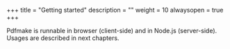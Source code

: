 +++
title = "Getting started"
description = ""
weight = 10
alwaysopen = true
+++

Pdfmake is runnable in browser (client-side) and in Node.js (server-side). Usages are described in next chapters.
